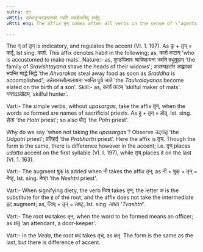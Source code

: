 ```yaml
---
sutra: तृन्
vRtti: सर्वधातुभ्यस्तृन्प्रत्ययो भवति तच्छीलादिषु कर्तृषु
vRtti_eng: The affix तृन् comes after all verbs in the sense of \"agents having such a habit &c\".

---
```

The न् of तृन् is indicatory, and regulates the accent (VI. 1. 197). As कृ + तृन् = कर्तृ, Ist sing. कर्ता. This affix denotes habit in the following; as, कर्ता कटान् 'who is accustomed to make mats'. Nature:- as, मुण्डयितारः श्राविष्ठायना भवति वधूमूढाम् 'the family of _Sravishtayana_ shave the heads of their widows'; अन्नमपहर्तार आह्वरका भवन्ति श्राद्धे सिद्धे 'the _Ahvarakas_ steal away food as soon as _Sraddha_ is accomplished'; उन्नेतारस्तौल्वलायना भवन्ति पुत्रे जाते 'the _Taulvalayanas_ become elated on the birth of a son'. Skill:- as, कर्त्ता कटम् 'skilful maker of mats'. गन्ताऽऽखेटम् 'skilful hunter'.

Vart:- The simple verbs, without _upasargas_, take the affix तृन्, when the words so formed are names of sacrificial priests. As हु + तृन् = होतृ, Ist. sing. होता 'the _Hotri_ priest'; so also पोतृ 'the _Potri_ priest'.

Why do we say 'when not taking the _upasargas_'? Observe उद्गातृ 'the _Udgatri_ priest'; प्रतिहर्तृ 'the _Pratihartri_ priest'. Here the affix is तृच्. Though the form is the same, there is difference however in the accent; i.e. तृन् places _udatta_ accent on the first syllable (VI. I. 197), while तृच् places it on the last (VI. 1. 163).

Vart:- The augment षुक् is added when नी takes the affix तृन्; as नी + षुक् + तृन् = नेष्टृ, Ist. sing. नेष्टा 'the _Neshtri_ priest'.

Vart:- When signifying diety, the verb त्विष् takes तृन्; the letter अ is the substitute for the इ of the root; and the affix does not take the intermediate इट् augment; as, त्विष् + तृन् = त्वष्टृ, Ist. sing. त्वष्टा '_Tvashtri_'.

Vart:- The root क्षद takes तृन्, when the word to be formed means an officer; as क्षतृ 'an attendant, a door-keeper'.

Vart:- In the _Veda_, the root क्षद takes तृच्, as क्षतृ. The form is the same as the last, but there is difference of accent.